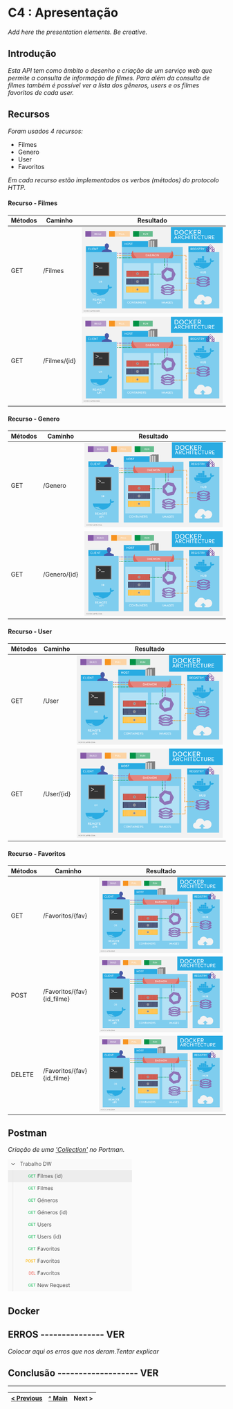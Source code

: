 # C4 : Apresentação

_Add here the presentation elements. Be creative._

## Introdução
_Esta API tem como âmbito o desenho e criação de um serviço web que permite a consulta de informação de filmes._
_Para além da consulta de filmes também é possível ver a lista dos gêneros, users e os filmes favoritos de cada user._

## Recursos 
_Foram usados 4 recursos:_
* Filmes
* Genero
* User
* Favoritos 

_Em cada recurso estão implementados os verbos (métodos) do protocolo HTTP._

#### Recurso - Filmes
| Métodos                      | Caminho   | Resultado    |
| ---------------------------- | ----------- | -----------  |
| GET | /Filmes                | ![Get Filmes](doc/images/image09.png)       |
| GET | /Filmes/{id}            | ![Get Filmes_id](doc/images/image09.png)       |


#### Recurso - Genero
| Métodos                      | Caminho   | Resultado    |
| ---------------------------- | ----------- | -----------  |
| GET | /Genero                | ![Get Genero](doc/images/image09.png)       |
| GET | /Genero/{id}            | ![Get Genero_id](doc/images/image09.png)       |


#### Recurso - User
| Métodos                      | Caminho   | Resultado    |
| ---------------------------- | ----------- | -----------  |
| GET | /User               | ![Get User](doc/images/image09.png)       |
| GET | /User/{id}            | ![Get User_id](doc/images/image09.png)       |


#### Recurso - Favoritos
| Métodos                      | Caminho   | Resultado    |
| ---------------------------- | ----------- | -----------  |
| GET | /Favoritos/{fav}                | ![Get Fav](doc/images/image09.png)       |
| POST | /Favoritos/{fav}{id_filme}            | ![Get Fav_id](doc/images/image09.png)       |
| DELETE | /Favoritos/{fav}{id_filme}            | ![Get Fav_id_filmes](doc/images/image09.png)       |


## Postman
_Criação de uma ['Collection'](src/Trabalho_M2_POSTMAN) no Portman._

![Postman](images/image10.PNG)

## Docker



## ERROS --------------- VER
_Colocar aqui os erros que nos deram.Tentar explicar_


## Conclusão ------------------- VER


---  
[< Previous](c3.md) | [^ Main](../../../) | Next >
:--- | :---: | ---: 
